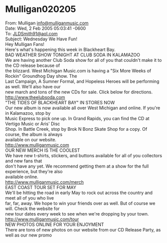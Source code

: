 # Mulligan020205

From: Mulligan <info@mulliganmusic.com>  
Date: Wed, 2 Feb 2005 05:03:41 -0600  
To: JLDSmith91@aol.com  
Subject: Wednesday We Have Fun!  
Hey Mulligan Fans!  
Here's what's happening this week in Blackheart Bay.  
BAD WEATHER SHOW TONIGHT AT CLUB SODA IN KALAMAZOO  
We are having another Club Soda show for all of you that couldn't make it to the CD release because of  
the blizzard. West Michigan Music.com is having a "Six More Weeks of Rockin" Groundhog Day show. The  
Last Campaign, A Sumner Formal, and Hopeless Heroes will be performing as well. We'll also have our  
new march and tons of the new CDs for sale. Click below for directions.  
http://www.theelubsoda.com  
"THE TIDES OF BLACKHEART BAY" IN STORES NOW  
Our new album is now available all over West Michigan and online. If you're in Kalamazoo, stop by  
Music Express to pick one up. In Grand Rapids, you can find the CD at Vertigo Music or Aris' Disc  
Shop. In Battle Creek, stop by Brok N Bonz Skate Shop for a copy. Of course, the album is always  
available on our website.  
http://www.mulliganmusic.com  
OUR NEW MERCH IS THE COOLEST  
We have new t-shirts, stickers, and buttons available for all of you collectors and new fans that  
don't have any yet. We recommend getting them at a show for the full experience, but they're also  
available online.  
http://www.mulliganmusic.com/merch  
EAST COAST TOUR SET FOR MAY  
We'll be hitting the road in early May to rock out across the country and meet all of you who live  
far, far, away. We hope to win your friends over as well. But of course we will. Check the website for  
new tour dates every week to see when we're dropping by your town.  
http://www.mulliganmusic.com/tour  
NEW PHOTOS ONLINE FOR YOUR ENJOYMENT  
There are tons of new photos on our website from our CD Release Party, as well as our new promo
